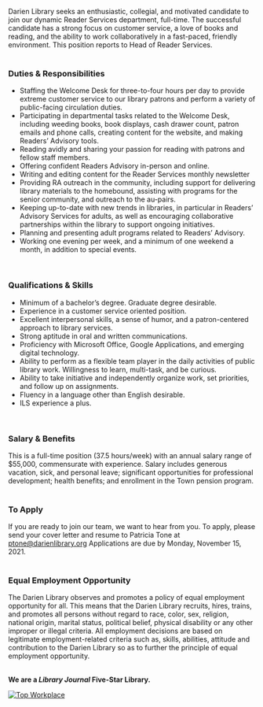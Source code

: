 Darien Library seeks an enthusiastic, collegial, and motivated candidate to join our dynamic Reader Services department, full-time. The successful candidate has a strong focus on customer service, a love of books and reading, and the ability to work collaboratively in a fast-paced, friendly environment. This position reports to Head of Reader Services.
<br />
<br />


### Duties & Responsibilities

* Staffing the Welcome Desk for three-to-four hours per day to provide extreme customer service to our library patrons and perform a variety of public-facing circulation duties.
* Participating in departmental tasks related to the Welcome Desk, including weeding books, book displays, cash drawer count, patron emails and phone calls, creating content for the website, and making Readers’ Advisory tools.
* Reading avidly and sharing your passion for reading with patrons and fellow staff members.
* Offering confident Readers Advisory in-person and online.
* Writing and editing content for the Reader Services monthly newsletter
* Providing RA outreach in the community, including support for delivering library materials to the homebound, assisting with programs for the senior community, and outreach to the au-pairs.
* Keeping up-to-date with new trends in libraries, in particular in Readers’ Advisory Services for adults, as well as encouraging collaborative partnerships within the library to support ongoing initiatives.
* Planning and presenting adult programs related to Readers’ Advisory.
* Working one evening per week, and a minimum of one weekend a month, in addition to special events.
<br />


### Qualifications & Skills

* Minimum of a bachelor’s degree. Graduate degree desirable.
* Experience in a customer service oriented position.
* Excellent interpersonal skills, a sense of humor, and a patron-centered approach to library services.
* Strong aptitude in oral and written communications.
* Proficiency with Microsoft Office, Google Applications, and emerging digital technology.
* Ability to perform as a flexible team player in the daily activities of public library work. Willingness to learn, multi-task, and be curious.
* Ability to take initiative and independently organize work, set priorities, and follow up on assignments.
* Fluency in a language other than English desirable.
* ILS experience a plus.
<br />

### Salary & Benefits

This is a full-time position (37.5 hours/week) with an annual salary range of $55,000, commensurate with experience. Salary includes generous vacation, sick, and personal leave; significant opportunities for professional development; health benefits; and enrollment in the Town pension program.
<br />
<br />

### To Apply
If you are ready to join our team, we want to hear from you. To apply, please send your cover letter and resume to Patricia Tone at [ptone@darienlibrary.org](mailto:ptone@darienlibrary.org "Email Pat your application") Applications are due by Monday, November 15, 2021. 
<br />
<br />

### Equal Employment Opportunity
The Darien Library observes and promotes a policy of equal employment opportunity for all. This means that the Darien Library recruits, hires, trains, and promotes all persons without regard to race, color, sex, religion, national origin, marital status, political belief, physical disability or any other improper or illegal criteria. All employment decisions are based on legitimate employment-related criteria such as, skills, abilities, attitude and contribution to the Darien Library so as to further the principle of equal employment opportunity.
<br />
<br />

<div class="row margin-bottom-20">

**We are a _Library Journal_ Five-Star Library.**

<div class="col-md-3">
<a href="https://dar.to/2Re2Gd7"><img class="img-responsive" src="/uploads/logos/2018_top_places_to_work_award.jpg" alt="Top Workplace" /></a>
</div>
</div>